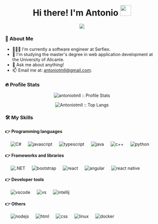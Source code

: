 
<h1 align="center">Hi there! I'm Antonio <img src="https://media.giphy.com/media/hvRJCLFzcasrR4ia7z/giphy.gif" width="35"></h1>
<p align="center">
<img src="https://readme-typing-svg.herokuapp.com?lines=Software+Enqineer&center=true&width=500&height=30">
</p>

### 👨 About Me


- 👨🏽‍💻 I'm currently a software engineer at Serfiex.
- 🌱 I'm studying the master's degree in web application development at the University of Alicante.
- 💬 Ask me about anything!
- 📫 Email me at: [antoniotmll@gmail.com](mailto:antoniotmll@gmail.com).



### 🔥 Profile Stats

<p align="center"><img src="https://github-readme-stats.vercel.app/api?username=antoniotmll&show_icons=true&theme=synthwave" alt="antoniotmll :: Profile Stats" /></p>

<p align="center"><img src="https://github-readme-stats.vercel.app/api/top-langs/?username=antoniotmll&langs_count=6&theme=tokyonight&layout=compact" alt="Antoniotmll :: Top Langs" /></p>


### 🛠️ My Skills

#### 👉 Programming languages

<p align="left"> 
  &emsp; 
    <img alt="C#" src="https://img.shields.io/badge/c%23-%23239120.svg?style=for-the-badge&logo=c-sharp&logoColor=white">
  &emsp;
  <img alt="javascript" src="https://img.shields.io/badge/javascript-%23323330.svg?style=for-the-badge&logo=javascript&logoColor=%23F7DF1E">
    &emsp;
  <img alt="typescript" src="https://img.shields.io/badge/typescript-%23007ACC.svg?style=for-the-badge&logo=typescript&logoColor=white">
    &emsp;
  <img alt="java" src="https://img.shields.io/badge/java-%23ED8B00.svg?style=for-the-badge&logo=java&logoColor=white">
    &emsp;
  <img alt="c++" src="https://img.shields.io/badge/c++-%2300599C.svg?style=for-the-badge&logo=c%2B%2B&logoColor=white">
      &emsp;
  <img alt="python" src="https://img.shields.io/badge/python-%2314354C.svg?style=for-the-badge&logo=python&logoColor=white">
</p>

#### 👉 Frameworks and libraries
<p align="left"> 
  &emsp;
    <img alt=".NET" src="https://img.shields.io/badge/.NET-5C2D91?style=for-the-badge&logo=.net&logoColor=white">
  &emsp;
  <img alt="bootstrap" src="https://img.shields.io/badge/bootstrap-%23563D7C.svg?style=for-the-badge&logo=bootstrap&logoColor=white">
      &emsp;
  <img alt="react" src="https://img.shields.io/badge/react-%2320232a.svg?style=for-the-badge&logo=react&logoColor=%2361DAFB">
    &emsp;
  <img alt="angular" src="https://img.shields.io/badge/angular-%23DD0031.svg?style=for-the-badge&logo=angular&logoColor=white">
    &emsp;
  <img alt="react native" src="https://img.shields.io/badge/react_native-%2320232a.svg?style=for-the-badge&logo=react&logoColor=%2361DAFB">
      &emsp;
</p>

#### 👉 Developer tools
<p align="left">
  &emsp;
    <img alt="vscode" src="https://img.shields.io/badge/VS_Code-0078d7.svg?style=for-the-badge&logo=visual-studio-code&logoColor=white">
  &emsp;
  <img alt="vs" src="https://img.shields.io/badge/Visual_Studio-5C2D91.svg?style=for-the-badge&logo=visual-studio&logoColor=white">
      &emsp;
  <img alt="intellij" src="https://img.shields.io/badge/IntelliJ-000000.svg?style=for-the-badge&logo=intellij-idea&logoColor=white">
    &emsp;
  
 #### 👉 Others
 
<p>
  &emsp;
<img alt="nodejs" src="https://img.shields.io/badge/node.js-%2343853D.svg?style=for-the-badge&logo=node.js&logoColor=white">
  &emsp;
<img alt="html" src="https://img.shields.io/badge/html5-%23E34F26.svg?style=for-the-badge&logo=html5&logoColor=white">
  &emsp;
<img alt="css" src="https://img.shields.io/badge/css3-%231572B6.svg?style=for-the-badge&logo=css3&logoColor=white">
  &emsp;
<img alt="linux" src="https://img.shields.io/badge/Linux-FCC624?style=for-the-badge&logo=linux&logoColor=black">
  &emsp;
<img alt="docker" src="https://img.shields.io/badge/docker-%230db7ed.svg?style=for-the-badge&logo=docker&logoColor=white">
<br/>



